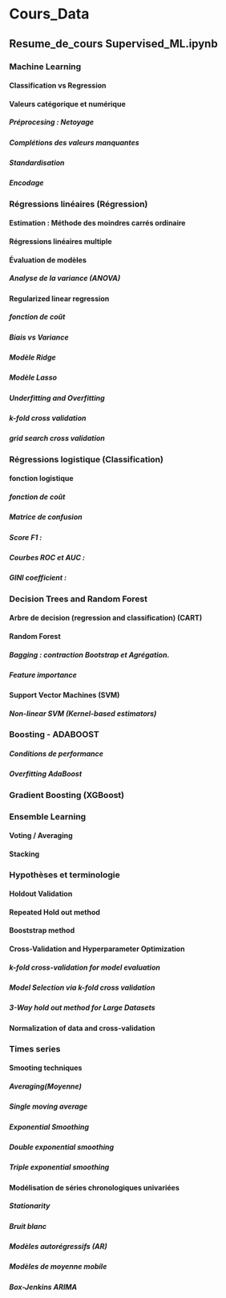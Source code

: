 # Cours_Data

## Resume_de_cours Supervised_ML.ipynb

### Machine Learning
#### Classification vs Regression 
#### Valeurs catégorique et numérique
##### Préprocesing : Netoyage 
##### Complétions des valeurs manquantes 
##### Standardisation 
##### Encodage 

### Régressions linéaires (Régression)
#### Estimation : Méthode des moindres carrés ordinaire
#### Régressions linéaires multiple 
#### Évaluation de modèles
##### Analyse de la variance (ANOVA)

#### Regularized linear regression
##### fonction de coût 
##### Biais vs Variance 
##### Modèle Ridge 
##### Modèle Lasso 
##### Underfitting and Overfitting
##### k-fold cross validation
##### grid search cross validation

### Régressions logistique (Classification)
#### fonction logistique 
##### fonction de coût 
##### Matrice de confusion 
##### Score F1 :
##### Courbes ROC et AUC :
##### GINI coefficient : 

### Decision Trees and Random Forest
#### Arbre de decision (regression and classification) (CART)
#### Random Forest
##### __Bagging :__ contraction Bootstrap et Agrégation.
##### Feature importance

#### Support Vector Machines (SVM)
##### Non-linear SVM (Kernel-based estimators)

### Boosting - ADABOOST
##### Conditions de performance 
##### Overfitting AdaBoost

### Gradient Boosting (XGBoost)
### Ensemble Learning
#### Voting / Averaging
#### Stacking

### Hypothèses et terminologie
#### Holdout Validation 
#### Repeated Hold out method
#### Booststrap method
#### Cross-Validation and Hyperparameter Optimization
##### k-fold cross-validation for model evaluation
##### Model Selection via k-fold cross validation
##### 3-Way hold out method for Large Datasets
#### Normalization of data and cross-validation

### Times series
#### Smooting techniques
##### Averaging(Moyenne)
##### Single moving average
##### Exponential Smoothing
##### Double exponential smoothing
##### Triple exponential smoothing 

#### Modélisation de séries chronologiques univariées
##### Stationarity
##### Bruit blanc
##### Modèles autorégressifs (AR)
##### Modèles de moyenne mobile
##### Box-Jenkins ARIMA